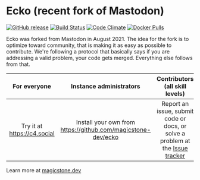 # Ecko (recent fork of Mastodon)

[![GitHub release](https://magicstone.dev/assets/no-releases-for-c4.svg)][releases]
[![Build Status](https://img.shields.io/circleci/project/github/magicstone-dev/ecko.svg)][circleci]
[![Code Climate](https://img.shields.io/codeclimate/maintainability/magicstone-dev/ecko.svg)][code_climate]
[![Docker Pulls](https://img.shields.io/docker/pulls/dsterry/ecko.svg)][docker]

[releases]: https://github.com/magicstone-dev/ecko/releases
[circleci]: https://circleci.com/gh/magicstone-dev/ecko
[code_climate]: https://codeclimate.com/github/magicstone-dev/ecko
[docker]: https://hub.docker.com/r/dsterry/ecko

Ecko was forked from Mastodon in August 2021. The idea for the fork is to optimize toward community, that is making it as easy as possible to contribute. We're following a protocol that basically says if you are addressing a valid problem, your code gets merged. Everything else follows from that.

|For everyone|Instance administrators|Contributors (all skill levels)|
|:----:|:----:|:----:|
|  Try it at https://c4.social | Install your own from https://github.com/magicstone-dev/ecko | Report an issue, submit code or docs, or solve a problem at the  [Issue tracker](https://github.com/magicstone-dev/ecko/issues) |

Learn more at [magicstone.dev](https://magicstone.dev)
